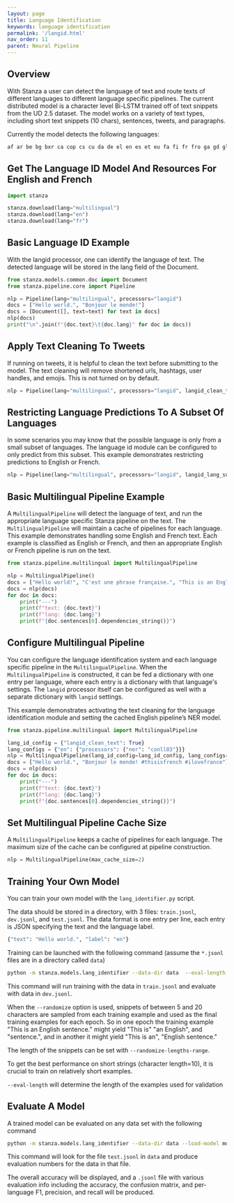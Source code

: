 ```yaml
---
layout: page
title: Language Identification
keywords: language identification
permalink: '/langid.html'
nav_order: 11
parent: Neural Pipeline
---
```


## Overview

With Stanza a user can detect the language of text and route texts of different languages to different language specific pipelines. The current distributed model is a character level Bi-LSTM trained off of text snippets from the UD 2.5 dataset. The model works on a variety of text types, including short text snippets (10 chars), sentences, tweets, and paragraphs. 

Currently the model detects the following languages:

```python
af ar be bg bxr ca cop cs cu da de el en es et eu fa fi fr fro ga gd gl got grc he hi hr hsb hu hy id it ja kk kmr ko la lt lv lzh mr mt nl nn no olo orv pl pt ro ru sk sl sme sr sv swl ta te tr ug uk ur vi wo zh-hans zh-hant
```

## Get The Language ID Model And Resources For English and French

```python
import stanza

stanza.download(lang="multilingual")
stanza.download(lang="en")
stanza.download(lang="fr")
```

## Basic Language ID Example

With the langid processor, one can identify the language of text. The detected language will be stored in the lang field of the Document.

```python
from stanza.models.common.doc import Document
from stanza.pipeline.core import Pipeline

nlp = Pipeline(lang="multilingual", processors="langid")
docs = ["Hello world.", "Bonjour le monde!"]
docs = [Document([], text=text) for text in docs]
nlp(docs)
print("\n".join(f"{doc.text}\t{doc.lang}" for doc in docs)) 
```

## Apply Text Cleaning To Tweets

If running on tweets, it is helpful to clean the text before submitting to the model. The text cleaning will remove shortened urls, hashtags, user handles, and emojis. This is not turned on by default.

```python
nlp = Pipeline(lang="multilingual", processors="langid", langid_clean_text=True)
```

## Restricting Language Predictions To A Subset Of Languages

In some scenarios you may know that the possible language is only from a small subset of languages. The language id module can be configured to only predict from this subset. This example demonstrates restricting predictions to English or French.

```python
nlp = Pipeline(lang="multilingual", processors="langid", langid_lang_subset=["en","fr"])
```

## Basic Multilingual Pipeline Example

A `MultilingualPipeline` will detect the language of text, and run the appropriate language specific Stanza pipeline on the text. The `MultilingualPipeline` will maintain a cache of pipelines for each language. This example demonstrates handling some English and French text. Each example is classified as English or French, and then an appropriate English or French pipeline is run on the text.

```python
from stanza.pipeline.multilingual import MultilingualPipeline

nlp = MultilingualPipeline()
docs = ["Hello world!", "C'est une phrase française.", "This is an English sentence."]
docs = nlp(docs)
for doc in docs:
    print("---")
    print(f"text: {doc.text}")
    print(f"lang: {doc.lang}")
    print(f"{doc.sentences[0].dependencies_string()}")
```

## Configure Multilingual Pipeline

You can configure the language identification system and each language specific pipeline in the `MultilingualPipeline`. When the `MultilingualPipeline` is constructed, it can be fed a dictionary with one entry per language, where each entry is a dictionary with that language's settings. The `langid` processor itself can be configured as well with a separate dictionary with `langid` settings.

This example demonstrates activating the text cleaning for the language identification module and setting the cached English pipeline’s NER model. 

```python
from stanza.pipeline.multilingual import MultilingualPipeline

lang_id_config = {"langid_clean_text": True}
lang_configs = {"en": {"processors": {"ner": "conll03"}}}
nlp = MultilingualPipeline(lang_id_config=lang_id_config, lang_configs=lang_configs)
docs = ["Hello world.", "Bonjour le monde! #thisisfrench #ilovefrance"]
docs = nlp(docs)
for doc in docs:
    print("---")
    print(f"text: {doc.text}")
    print(f"lang: {doc.lang}")
    print(f"{doc.sentences[0].dependencies_string()}")
```

## Set Multilingual Pipeline Cache Size

A `MultilingualPipeline` keeps a cache of pipelines for each language. The maximum size of the cache can be configured at pipeline construction.

```python
nlp = MultilingualPipeline(max_cache_size=2)
```

## Training Your Own Model

You can train your own model with the `lang_identifier.py` script.

The data should be stored in a directory, with 3 files: `train.jsonl`, `dev.jsonl`, and `test.jsonl`. The data format is one entry per line, each entry is JSON specifying the text and the language label.

```python
{"text": "Hello world.", "label": "en"}
```

Training can be launched with the following command (assume the `*.jsonl` files are in a directory called `data`)

```bash
python -m stanza.models.lang_identifier --data-dir data  --eval-length 10 --randomize --save-name model.pt --num-epochs 100
```

This command will run training with the data in `train.jsonl` and evaluate with data in `dev.jsonl`.

When the `--randomize` option is used, snippets of between 5 and 20 characters are sampled from each training example and used as the final training examples for each epoch. So in one epoch the training example "This is an English sentence." might yield "This is" "an English", and "sentence.", and in another it might yield "This is an", "English sentence."

The length of the snippets can be set with `--randomize-lengths-range`.

To get the best performance on short strings (character length=10), it is crucial to train on relatively short examples.

`--eval-length` will determine the length of the examples used for validation

## Evaluate A Model

A trained model can be evaluated on any data set with the following command

```bash
python -m stanza.models.lang_identifier --data-dir data --load-model model.pt --mode eval --eval-length 50 --save-name model-results.jsonl
```

This command will look for the file `test.jsonl` in `data` and produce evaluation numbers for the data in that file.

The overall accuracy will be displayed, and a `.jsonl` file with various evaluation info including the accuracy, the confusion matrix, and per-language F1, precision, and recall will be produced.

